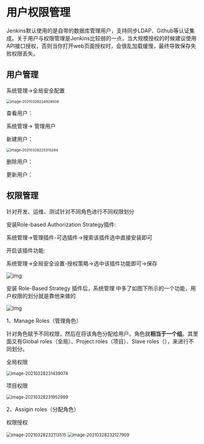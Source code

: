 # 用户权限管理

Jenkins默认使用的是自带的数据库管理用户，支持同步LDAP、Github等认证集成。关于用户与权限管理是Jenkins比较弱的一点，当大规模授权的时候建议使用API接口授权，否则当你打开web页面授权时，会很乱加载缓慢，最终导致保存失败权限丢失。

## 用户管理

系统管理->全局安全配置

<img src="https://gitee.com/c_honghui/picture/raw/master/img/20210328224928.png" alt="image-20210328224928508" style="zoom:67%;" />

查看用户：

系统管理-> 管理用户

新建用户：

<img src="https://gitee.com/c_honghui/picture/raw/master/img/20210328225315.png" alt="image-20210328225315294" style="zoom:67%;" />

删除用户：



更新用户：



## 权限管理

针对开发、运维、测试针对不同角色进行不同权限划分

安装Role-based Authorization Strategy插件:

系统管理->管理插件-可选插件->搜索该插件选中直接安装即可

开启该插件功能:

系统管理->全局安全设置-授权策略->选中该插件功能即可->保存

![img](https://gitee.com/c_honghui/picture/raw/master/img/20210328230803.png)

安装 Role-Based Strategy 插件后，系统管理 中多了如图下所示的一个功能，用户权限的划分就是靠他来做的

![img](https://gitee.com/c_honghui/picture/raw/master/img/20210328231258.png)

1、Manage Roles（管理角色）

针对角色赋予不同权限，然后在将该角色分配给用户。角色就**相当于一个组**。其里面又有Global roles（全局）、Project roles（项目）、Slave roles（），来进行不同划分。

全局权限

<img src="https://gitee.com/c_honghui/picture/raw/master/img/20210328231439.png" alt="image-20210328231439074" style="zoom:80%;" />

项目权限

<img src="https://gitee.com/c_honghui/picture/raw/master/img/20210328231953.png" alt="image-20210328231952999" style="zoom:80%;" />

2、Assigin roles（分配角色）

权限授权

<img src="https://gitee.com/c_honghui/picture/raw/master/img/20210328232113.png" alt="image-20210328232113515" style="zoom:80%;" />

<img src="https://gitee.com/c_honghui/picture/raw/master/img/20210328232127.png" alt="image-20210328232127909" style="zoom:80%;" />

